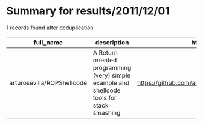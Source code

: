 
# Summary for results/2011/12/01
    
1 records found after deduplication

| full_name | description | html_url | matched_list | matched_count | pushed_at | size | stargazers_count | language | forks_count |
|----------------------------|--------------------------------------------------------------------------------------------|-----------------------------------------------|----------------|-----------------|---------------------------|--------|--------------------|------------|---------------|
| arturosevilla/ROPShellcode | A Return oriented programming (very) simple example and shellcode tools for stack smashing | https://github.com/arturosevilla/ROPShellcode | ['shellcode'] | 1 | 2011-12-01 05:24:53+00:00 | 96 | 2 | C | 1 |
